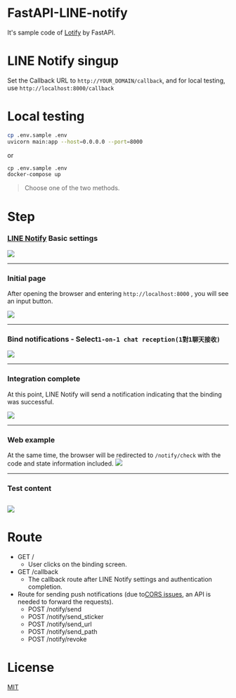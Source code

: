 # FastAPI-LINE-notify

It's sample code of [Lotify](https://github.com/louis70109/lotify) by FastAPI.

# LINE Notify singup

Set the Callback URL to `http://YOUR_DOMAIN/callback`, and for local testing, use `http://localhost:8000/callback`


# Local testing

```sh
cp .env.sample .env
uvicorn main:app --host=0.0.0.0 --port=8000
```

or

```dockerfile
cp .env.sample .env
docker-compose up
```

> Choose one of the two methods.

# Step

### [LINE Notify](https://notify-bot.line.me/) Basic settings
![](https://i.imgur.com/gOiuuM7.png)

---

### Initial page

After opening the browser and entering `http://localhost:8000` , you will see an input button.

![](https://i.imgur.com/L6bBRKq.png)

---

### Bind notifications - Select`1-on-1 chat reception(1對1聊天接收)`
![](https://i.imgur.com/TApZVFt.png)

---

### Integration complete
At this point, LINE Notify will send a notification indicating that the binding was successful.

![](https://i.imgur.com/pXP6DIS.png)

---

### Web example
At the same time, the browser will be redirected to `/notify/check` with the code and state information included.
![](https://i.imgur.com/hO6tfU0.png)

---

### Test content

![](https://i.imgur.com/9yxI3zq.png)
---

# Route

- GET /
  - User clicks on the binding screen.
- GET /callback
  - The callback route after LINE Notify settings and authentication completion.
- Route for sending push notifications (due to[CORS issues](https://developer.mozilla.org/zh-TW/docs/Web/HTTP/CORS), an API is needed to forward the requests).
    - POST /notify/send
    - POST /notify/send_sticker
    - POST /notify/send_url
    - POST /notify/send_path
    - POST /notify/revoke

# License

[MIT](https://github.com/divazone/fastapi-line-notify/blob/master/LICENSE)
